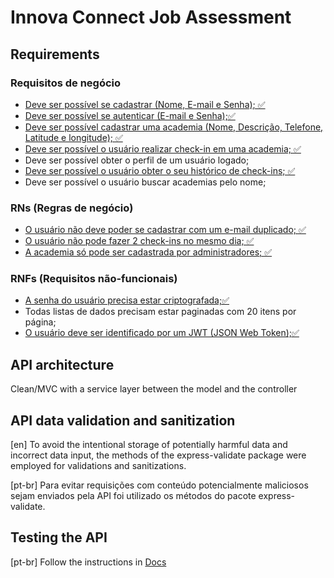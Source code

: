 # Innova Connect Job Assessment

## Requirements

### Requisitos de negócio

* <ins>Deve ser possível se cadastrar (Nome, E-mail e Senha); ✅<ins>
* <ins>Deve ser possível se autenticar (E-mail e Senha);✅<ins>
* <ins>Deve ser possível cadastrar uma academia (Nome, Descrição, Telefone, Latitude e longitude); ✅<ins>
* <ins>Deve ser possível o usuário realizar check-in em uma academia; ✅<ins>
* Deve ser possível obter o perfil de um usuário logado;
* <ins>Deve ser possível o usuário obter o seu histórico de check-ins; ✅<ins>
* Deve ser possível o usuário buscar academias pelo nome;

### RNs (Regras de negócio)

* <ins>O usuário não deve poder se cadastrar com um e-mail duplicado; ✅<ins>
* <ins>O usuário não pode fazer 2 check-ins no mesmo dia; ✅<ins>
* <ins>A academia só pode ser cadastrada por administradores; ✅<ins>

### RNFs (Requisitos não-funcionais)

* <ins>A senha do usuário precisa estar criptografada;✅<ins>
* Todas listas de dados precisam estar paginadas com 20 itens por página;
* <ins>O usuário deve ser identificado por um JWT (JSON Web Token);✅<ins>


## API architecture
Clean/MVC with a service layer between the model and the controller

## API data validation and sanitization
[en] To avoid the intentional storage of potentially harmful data and incorrect
data input, the methods of the express-validate package were employed for
validations and sanitizations.

[pt-br] Para evitar requisições com conteúdo potencialmente maliciosos sejam 
enviados pela API foi utilizado os métodos do pacote express-validate.

## Testing the API
[pt-br] Follow the instructions in [Docs](./docs/API-TESTING.md)